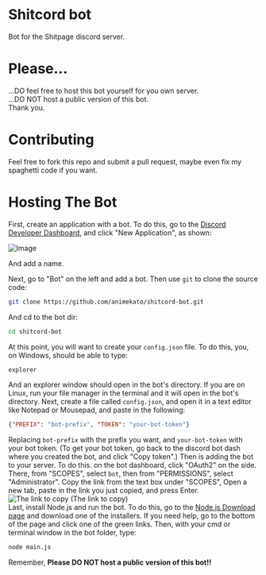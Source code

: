 # Shitcord bot
Bot for the Shitpage discord server.

# Please...
...DO feel free to host this bot yourself for you own server.\
...DO NOT host a public version of this bot.\
Thank you.

# Contributing
Feel free to fork this repo and submit a pull request, maybe even fix my spaghetti code if you want.

# Hosting The Bot
First, create an application with a bot. To do this, go to the [Discord Developer Dashboard](https://discord.com/developers/applications), and click "New Application", as shown: 

![Image](https://imgur.com/AcIlxMsl.png)

And add a name.

Next, go to "Bot" on the left and add a bot. Then use `git` to clone the source code:
```bash
git clone https://github.com/animekato/shitcord-bot.git
```
And cd to the bot dir:
```bash
cd shitcord-bot
```
At this point, you will want to create your `config.json` file. To do this, you, on Windows, should be able to type:
```cmd
explorer
```
And an explorer window should open in the bot's directory. If you are on Linux, run your file manager in the terminal and it will open in the bot's directory. Next, create a file called `config.json`, and open it in a text editor like Notepad or Mousepad, and paste in the following:
```json
{"PREFIX": "bot-prefix", "TOKEN": "your-bot-token"}
```
Replacing `bot-prefix` with the prefix you want, and `your-bot-token` with your bot token. (To get your bot token, go back to the discord bot dash where you created the bot, and click "Copy token".)
Then is adding the bot to your server. To do this. on the bot dashboard, click "OAuth2" on the side. There, from "SCOPES", select `bot`, then from "PERMISSIONS", select "Administrator". Copy the link from the text box under "SCOPES", Open a new tab, paste in the link you just copied, and press Enter.
![The link to copy](https://imgur.com/zDw2maTl.png) 
(The link to copy)\
Last, install Node.js and run the bot. To do this, go to the [Node.js Download page](https://nodejs.org/en/download/) and download one of the installers. If you need help, go to the bottom of the page and click one of the green links. Then, with your cmd or terminal window in the bot folder, type:
```bash
node main.js
```
Remember, **Please DO NOT host a public version of this bot!!**
